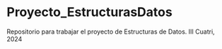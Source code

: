 # Proyecto_EstructurasDatos
Repositorio para trabajar el proyecto de Estructuras de Datos. III Cuatri, 2024
